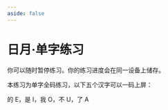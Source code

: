 ```yaml
---
aside: false
---
```

# 日月·单字练习

你可以随时暂停练习。你的练习进度会在同一设备上储存。

<script setup>
import Train from "@/train/CharTrain.vue"
</script>
<div class="zigen-font">
<Train name="ming"  chaifenUrl="/chaifen.csv" zigenUrl="/zigen-ming.csv" :range="[0,1000]" :supplement="false" :ming="true" />
</div>

本练习为单字全码练习，以下五个汉字可以一码上屏：

的 E，是 I，我 O，不 U，了 A
